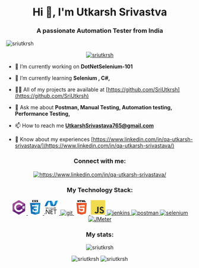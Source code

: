 <h1 align="center">Hi 👋, I'm Utkarsh Srivastva</h1>
<h3 align="center">A passionate Automation Tester from India</h3>

<p align="left"> <img src="https://komarev.com/ghpvc/?username=sriutkrsh&label=Profile%20views&color=0e75b6&style=flat" alt="sriutkrsh" /> </p>

<p align="center"> <a href="https://github.com/ryo-ma/github-profile-trophy"><img src="https://github-profile-trophy.vercel.app/?username=sriutkrsh" alt="sriutkrsh" /></a> </p>

- 🔭 I’m currently working on **DotNetSelenium-101**

- 🌱 I’m currently learning **Selenium , C#,**

- 👨‍💻 All of my projects are available at [https://github.com/SriUtkrsh](https://github.com/SriUtkrsh)

- 💬 Ask me about **Postman, Manual Testing, Automation testing, Performance Testing,**

- 📫 How to reach me **UtkarshSrivastava765@gmail.com**

- 📄 Know about my experiences [https://www.linkedin.com/in/qa-utkarsh-srivastava/](https://www.linkedin.com/in/qa-utkarsh-srivastava/)

<h3 align="Center">Connect with me:</h3>
<p align="Center">
<a href="https://linkedin.com/in/https://www.linkedin.com/in/qa-utkarsh-srivastava/" target="blank"><img align="center" src="https://raw.githubusercontent.com/rahuldkjain/github-profile-readme-generator/master/src/images/icons/Social/linked-in-alt.svg" alt="https://www.linkedin.com/in/qa-utkarsh-srivastava/" height="30" width="40" /></a>
</p>

<h3 align="Center">My Technology Stack:</h3>
<p align="Center"> 
<a href="https://www.w3schools.com/cs/" target="_blank" rel="noreferrer"> 
	<img src="https://raw.githubusercontent.com/devicons/devicon/master/icons/csharp/csharp-original.svg" alt="csharp" width="40" height="40"/>
</a> 
<a href="https://www.w3schools.com/css/" target="_blank" rel="noreferrer"> 
	<img src="https://raw.githubusercontent.com/devicons/devicon/master/icons/css3/css3-original-wordmark.svg" alt="css3" width="40" height="40"/>
</a>
<a href="https://dotnet.microsoft.com/" target="_blank" rel="noreferrer"> 
	<img src="https://raw.githubusercontent.com/devicons/devicon/master/icons/dot-net/dot-net-original-wordmark.svg" alt="dotnet" width="40" height="40"/> 
</a> 
<a href="https://git-scm.com/" target="_blank" rel="noreferrer">
	<img src="https://www.vectorlogo.zone/logos/git-scm/git-scm-icon.svg" alt="git" width="40" height="40"/> 
</a> 
<a href="https://www.w3.org/html/" target="_blank" rel="noreferrer"> 
	<img src="https://raw.githubusercontent.com/devicons/devicon/master/icons/html5/html5-original-wordmark.svg" alt="html5" width="40" height="40"/> 
</a> 
<a href="https://developer.mozilla.org/en-US/docs/Web/JavaScript" target="_blank" rel="noreferrer"> 
	<img src="https://raw.githubusercontent.com/devicons/devicon/master/icons/javascript/javascript-original.svg" alt="javascript" width="40" height="40"/> 
</a> 
<a href="https://www.jenkins.io" target="_blank" rel="noreferrer"> 
	<img src="https://www.vectorlogo.zone/logos/jenkins/jenkins-icon.svg" alt="jenkins" width="40" height="40"/> 
</a> 
<a href="https://postman.com" target="_blank" rel="noreferrer"> 
	<img src="https://www.vectorlogo.zone/logos/getpostman/getpostman-icon.svg" alt="postman" width="40" height="40"/>
</a>
<a href="https://www.selenium.dev/" target="_blank" rel="noreferrer">
	<img src="https://raw.githubusercontent.com/detain/svg-logos/780f25886640cef088af994181646db2f6b1a3f8/svg/selenium-logo.svg" alt="selenium" width="40" height="40"/> 
</a>
<a href="https://jmeter.apache.org/" target="_blank" rel="noreferrer">
	<img src="https://vectorified.com/images/jmeter-icon-28.png" alt="JMeter" width="40" height="40"/> 
</a> 
</p>
   


<h3 align="Center">My stats:</h3>
<p align="center">
<img align="center-left" src="https://github-readme-stats.vercel.app/api/top-langs?username=sriutkrsh&show_icons=true&locale=en&layout=compact" alt="sriutkrsh" />
</P>

<P align="center">
<img align="center-right" src="https://github-readme-stats.vercel.app/api?username=sriutkrsh&show_icons=true&locale=en" alt="sriutkrsh" />
<img align="center-left" src="https://github-readme-streak-stats.herokuapp.com/?user=sriutkrsh&" alt="sriutkrsh" />
</p>

